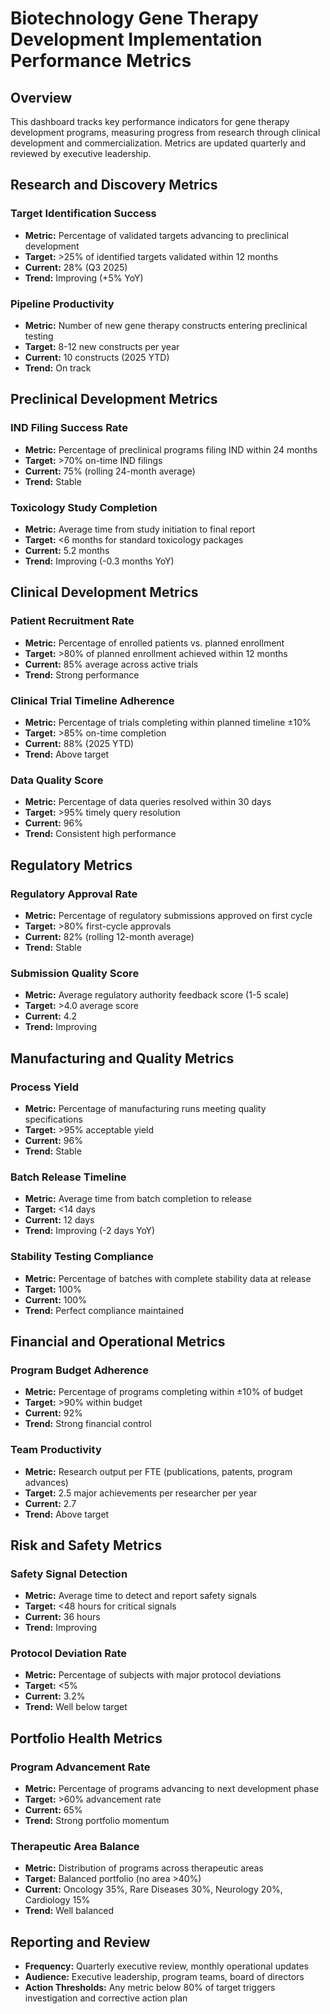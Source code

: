 # Biotechnology Gene Therapy Development Implementation Performance Metrics

## Overview
This dashboard tracks key performance indicators for gene therapy development programs, measuring progress from research through clinical development and commercialization. Metrics are updated quarterly and reviewed by executive leadership.

## Research and Discovery Metrics

### Target Identification Success
- **Metric:** Percentage of validated targets advancing to preclinical development
- **Target:** >25% of identified targets validated within 12 months
- **Current:** 28% (Q3 2025)
- **Trend:** Improving (+5% YoY)

### Pipeline Productivity
- **Metric:** Number of new gene therapy constructs entering preclinical testing
- **Target:** 8-12 new constructs per year
- **Current:** 10 constructs (2025 YTD)
- **Trend:** On track

## Preclinical Development Metrics

### IND Filing Success Rate
- **Metric:** Percentage of preclinical programs filing IND within 24 months
- **Target:** >70% on-time IND filings
- **Current:** 75% (rolling 24-month average)
- **Trend:** Stable

### Toxicology Study Completion
- **Metric:** Average time from study initiation to final report
- **Target:** <6 months for standard toxicology packages
- **Current:** 5.2 months
- **Trend:** Improving (-0.3 months YoY)

## Clinical Development Metrics

### Patient Recruitment Rate
- **Metric:** Percentage of enrolled patients vs. planned enrollment
- **Target:** >80% of planned enrollment achieved within 12 months
- **Current:** 85% average across active trials
- **Trend:** Strong performance

### Clinical Trial Timeline Adherence
- **Metric:** Percentage of trials completing within planned timeline ±10%
- **Target:** >85% on-time completion
- **Current:** 88% (2025 YTD)
- **Trend:** Above target

### Data Quality Score
- **Metric:** Percentage of data queries resolved within 30 days
- **Target:** >95% timely query resolution
- **Current:** 96%
- **Trend:** Consistent high performance

## Regulatory Metrics

### Regulatory Approval Rate
- **Metric:** Percentage of regulatory submissions approved on first cycle
- **Target:** >80% first-cycle approvals
- **Current:** 82% (rolling 12-month average)
- **Trend:** Stable

### Submission Quality Score
- **Metric:** Average regulatory authority feedback score (1-5 scale)
- **Target:** >4.0 average score
- **Current:** 4.2
- **Trend:** Improving

## Manufacturing and Quality Metrics

### Process Yield
- **Metric:** Percentage of manufacturing runs meeting quality specifications
- **Target:** >95% acceptable yield
- **Current:** 96%
- **Trend:** Stable

### Batch Release Timeline
- **Metric:** Average time from batch completion to release
- **Target:** <14 days
- **Current:** 12 days
- **Trend:** Improving (-2 days YoY)

### Stability Testing Compliance
- **Metric:** Percentage of batches with complete stability data at release
- **Target:** 100%
- **Current:** 100%
- **Trend:** Perfect compliance maintained

## Financial and Operational Metrics

### Program Budget Adherence
- **Metric:** Percentage of programs completing within ±10% of budget
- **Target:** >90% within budget
- **Current:** 92%
- **Trend:** Strong financial control

### Team Productivity
- **Metric:** Research output per FTE (publications, patents, program advances)
- **Target:** 2.5 major achievements per researcher per year
- **Current:** 2.7
- **Trend:** Above target

## Risk and Safety Metrics

### Safety Signal Detection
- **Metric:** Average time to detect and report safety signals
- **Target:** <48 hours for critical signals
- **Current:** 36 hours
- **Trend:** Improving

### Protocol Deviation Rate
- **Metric:** Percentage of subjects with major protocol deviations
- **Target:** <5%
- **Current:** 3.2%
- **Trend:** Well below target

## Portfolio Health Metrics

### Program Advancement Rate
- **Metric:** Percentage of programs advancing to next development phase
- **Target:** >60% advancement rate
- **Current:** 65%
- **Trend:** Strong portfolio momentum

### Therapeutic Area Balance
- **Metric:** Distribution of programs across therapeutic areas
- **Target:** Balanced portfolio (no area >40%)
- **Current:** Oncology 35%, Rare Diseases 30%, Neurology 20%, Cardiology 15%
- **Trend:** Well balanced

## Reporting and Review
- **Frequency:** Quarterly executive review, monthly operational updates
- **Audience:** Executive leadership, program teams, board of directors
- **Action Thresholds:** Any metric below 80% of target triggers investigation and corrective action plan
